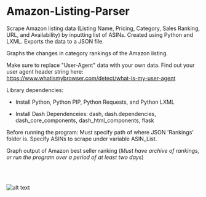 # Amazon-Listing-Parser
Scrape Amazon listing data (Listing Name, Pricing, Category, Sales Ranking, URL, and Availability) by inputting list of ASINs. Created using Python and LXML. Exports the data to a JSON file.

Graphs the changes in category rankings of the Amazon listing.

Make sure to replace "User-Agent" data with your own data. Find out your user agent header string here: https://www.whatismybrowser.com/detect/what-is-my-user-agent

Library dependencies:
- Install Python, Python PIP, Python Requests, and Python LXML

- Install Dash Dependenceies: dash, dash.dependencies, dash_core_components, dash_html_components, flask

Before running the program:
Must specify path of where JSON 'Rankings' folder is. Specify ASINs to scrape under variable ASIN_List.

Graph output of Amazon best seller ranking
(*Must have archive of rankings, or run the program over a period of at least two days*)

<br />
<br />

![alt text](https://github.com/jmac006/Amazon-Listing-Parser/blob/master/category.PNG)
